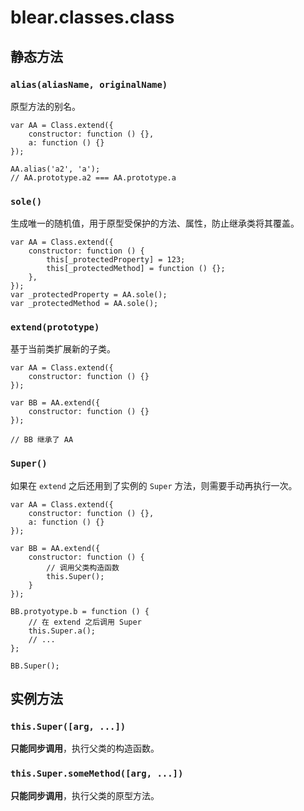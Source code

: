 # blear.classes.class

## 静态方法

### `alias(aliasName, originalName)`
原型方法的别名。
```
var AA = Class.extend({
    constructor: function () {},
    a: function () {}
});

AA.alias('a2', 'a');
// AA.prototype.a2 === AA.prototype.a
```

### `sole()`
生成唯一的随机值，用于原型受保护的方法、属性，防止继承类将其覆盖。
```
var AA = Class.extend({
    constructor: function () {
        this[_protectedProperty] = 123;
        this[_protectedMethod] = function () {};
    },
});
var _protectedProperty = AA.sole();
var _protectedMethod = AA.sole();
```

### `extend(prototype)` 
基于当前类扩展新的子类。
```
var AA = Class.extend({
    constructor: function () {}
});

var BB = AA.extend({
    constructor: function () {}
});

// BB 继承了 AA
```

### `Super()`
如果在 `extend` 之后还用到了实例的 `Super` 方法，则需要手动再执行一次。

```
var AA = Class.extend({
    constructor: function () {},
    a: function () {}
});

var BB = AA.extend({
    constructor: function () {
        // 调用父类构造函数
        this.Super();
    }
});

BB.protyotype.b = function () {
    // 在 extend 之后调用 Super
    this.Super.a();
    // ...
};

BB.Super();
```

## 实例方法

### `this.Super([arg, ...])`
**只能同步调用**，执行父类的构造函数。

### `this.Super.someMethod([arg, ...])`
**只能同步调用**，执行父类的原型方法。
